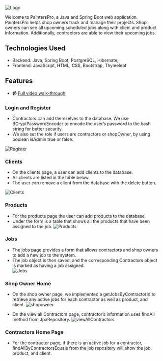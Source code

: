
![Logo](https://i.ibb.co/tK0LDHh/Screen-Shot-2023-02-18-at-4-12-07-PM.png)




Welcome to PaintersPro, a Java and Spring Boot web application. PaintersPro helps shop owners track and manage their projects. Shop owners can see all upcoming scheduled jobs along with client and product information. Additionally, contractors are able to view their upcoming jobs. 

## Technologies Used

- Backend: Java, Spring Boot, PostgreSQL, Hibernate;
- Frontend: JavaScript, HTML, CSS, Bootstrap, Thymeleaf



## Features

 - 📹 [Full video walk-through](https://youtu.be/gwdp3JrfrlY)
### Login and Register
- Contractors can add themselves to the database. We use BCryptPasswordEncoder to encode the user’s password to the hash string for better security. 
-  We also set the role if users are contractors or shopOwner, by using boolean isAdmin true or false.

![Register](https://i.ibb.co/c2nwfmT/register.png)
### Clients 
- On the clients page, a user can add clients to the database.
- All clients are listed in the table below.
- The user can remove a client from the database with the delete button.

![Clients](https://i.ibb.co/gmC7bWp/clients.png)

### Products
- For the products page the user can add products to the database. 
- Under the form is a table that shows all the products that have been assigned to the job.
![Products](https://i.ibb.co/sRL14pS/products.png)
### Jobs   
- The jobs page provides a form that allows contractors and shop owners to add a new job to the system.
- The job object is then saved, and the corresponding Contractors object is marked as having a job assigned.  
![Jobs](https://i.ibb.co/sC4KDy3/jobs.png)

### Shop Owner Home
- On the shop owner page, we implemented a getJobsByContractorId to retrieve any active jobs for each contractor as well as product, and client.
![shopowner](https://i.ibb.co/cXGzbpY/shop-owner.png)

- On the view all Contractors page, contractor’s information uses findAll method from JpaRepository. 
![viewAllContractors](https://i.ibb.co/kG1GqC5/contractors.png)

### Contractors Home Page
- For the contractor page, if there is an active job for a contractor, findAllByContractorsEquals from the job repository will show the job, product, and client.






